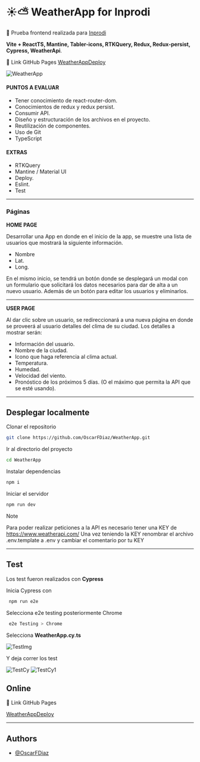 # ☀⛅ WeatherApp for Inprodi #

📰 Prueba frontend realizada para [Inprodi](https://inprodi.com.mx/)

<b>Vite + ReactTS, Mantine, Tabler-icons, RTKQuery, Redux, Redux-persist, Cypress, WeatherApi</b>.

🔗 Link GitHub Pages [WeatherAppDeploy](https://oscarfdiaz.github.io/WeatherApp/)

![WeatherApp](https://github.com/OscarFDiaz/WeatherApp/assets/9502714/e4344882-f414-4a69-b881-ba725faec670)

#### PUNTOS A EVALUAR ####

- Tener conocimiento de react-router-dom.
- Conocimientos de redux y redux persist.
- Consumir API.
- Diseño y estructuración de los archivos en el proyecto.
- Reutilización de componentes.
- Uso de Git
- TypeScript

#### EXTRAS #### 

- RTKQuery
- Mantine / Material UI
- Deploy.
- Eslint.
- Test

---
### Páginas ###

**HOME PAGE**

Desarrollar una App en donde en el inicio de la app, se muestre una lista de usuarios que
mostrará la siguiente información.

- Nombre
- Lat.
- Long.

En el mismo inicio, se tendrá un botón donde se desplegará un modal con un formulario
que solicitará los datos necesarios para dar de alta a un nuevo usuario. Además de un
botón para editar los usuarios y eliminarlos.

---

**USER PAGE**

Al dar clic sobre un usuario, se redireccionará a una nueva página en donde se proveerá al
usuario detalles del clima de su ciudad. Los detalles a mostrar serán:

- Información del usuario.
- Nombre de la ciudad.
- Icono que haga referencia al clima actual.
- Temperatura.
- Humedad.
- Velocidad del viento.
- Pronóstico de los próximos 5 días. (O el máximo que permita la API que se esté
  usando).

 ---

## Desplegar localmente

Clonar el repositorio

```bash
git clone https://github.com/OscarFDiaz/WeatherApp.git
```

Ir al directorio del proyecto

```bash
cd WeatherApp
```

Instalar dependencias

```bash
npm i
```

Iniciar el servidor

```bash
npm run dev
```

> [!NOTE]  
> Para poder realizar peticiones a la API es necesario tener una KEY de https://www.weatherapi.com/
> Una vez teniendo la KEY renombrar el archivo .env.template a .env y cambiar el comentario por tu KEY

---

## Test ##
Los test fueron realizados con **Cypress**

Inicia Cypress con
```bash
 npm run e2e
```

Selecciona e2e testing posteriormente Chrome
```bash
 e2e Testing > Chrome
```
Selecciona **WeatherApp.cy.ts**

![TestImg](https://github.com/OscarFDiaz/WeatherApp/assets/9502714/9c2cee7c-0506-47d0-b218-dc4a52250d88)

Y deja correr los test

![TestCy](https://github.com/OscarFDiaz/WeatherApp/assets/9502714/1b3b8eb0-899d-438d-bab5-64c995453509)
![TestCy1](https://github.com/OscarFDiaz/WeatherApp/assets/9502714/6a0460c8-5710-4e4f-9b17-20199694568f)



## Online

🔗 Link GitHub Pages

[WeatherAppDeploy](https://oscarfdiaz.github.io/WeatherApp/)

---

## Authors

- [@OscarFDiaz](https://github.com/OscarFDiaz)



